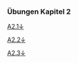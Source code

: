 ### Übungen Kapitel 2

[A2.1&darr;](/kapitel-8-ubungen/zu-kapitel-2/a1.md)

[A2.2&darr;](/kapitel-8-ubungen/zu-kapitel-2/a2.md)

[A2.3&darr;](/kapitel-8-ubungen/zu-kapitel-2/a3.md)

